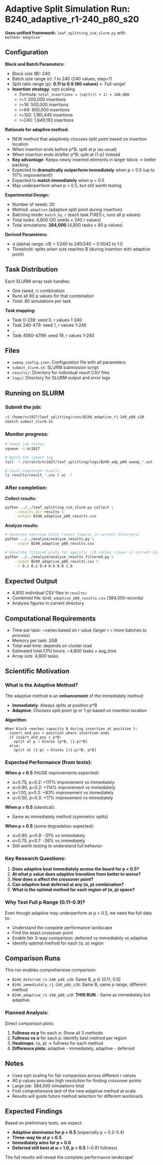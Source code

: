# Adaptive Split Simulation Run: B240_adaptive_r1-240_p80_s20

**Uses unified framework:** `leaf_splitting_sim_slurm.py` with `method='adaptive'`

## Configuration

**Block and Batch Parameters:**
- Block size (B): 240
- Batch size range (r): 1 to 240 (240 values, step=1)
- Split ratio range (p): **0.11 to 0.9 (80 values)** ← Full range!
- **Insertion strategy**: sqrt scaling
  - Formula: `total_insertions = (sqrt(r) + 1) × 100,000`
  - r=1: 200,000 insertions
  - r=16: 500,000 insertions
  - r=64: 900,000 insertions
  - r=120: 1,195,445 insertions
  - r=240: 1,649,193 insertions

**Rationale for adaptive method:**
- NEW method that adaptively chooses split point based on insertion location
- When insertion ends before p*B: split at p (as usual)
- When insertion ends at/after p*B: split at (1-p) instead
- **Key advantage**: Keeps newly inserted elements in larger block → better packing
- Expected to **dramatically outperform immediately** when p < 0.5 (up to 117% improvement!)
- Expected to **match immediately** when p = 0.5
- May underperform when p > 0.5, but still worth testing

**Experimental Design:**
- Number of seeds: 20
- Method: `adaptive` (adaptive split point during insertion)
- Batching mode: `batch_by_r` (each task FIXES r, runs all p values)
- Total tasks: 4,800 (20 seeds × 240 r values)
- Total simulations: **384,000** (4,800 tasks × 80 p values)

**Derived Parameters:**
- α (alpha) range: r/B = 1/240 to 240/240 = 0.0042 to 1.0
- Threshold: splits when size reaches B (during insertion with adaptive point)

## Task Distribution

Each SLURM array task handles:
- One (seed, r) combination
- Runs all 80 p values for that combination
- Total: 80 simulations per task

**Task mapping:**
- Task 0-239: seed 0, r values 1-240
- Task 240-479: seed 1, r values 1-240
- ...
- Task 4560-4799: seed 19, r values 1-240

## Files

- `sweep_config.json`: Configuration file with all parameters
- `submit_slurm.sh`: SLURM submission script
- `results/`: Directory for individual result CSV files
- `logs/`: Directory for SLURM output and error logs

## Running on SLURM

### Submit the job:
```bash
cd /home/nc1827/leaf_splitting/runs/B240_adaptive_r1-240_p80_s20
sbatch submit_slurm.sh
```

### Monitor progress:
```bash
# Check job status
squeue -u nc1827

# Watch the latest log
tail -f /scratch/nc1827/leaf_splitting/logs/B240_adp_p80_sweep_*.out

# Count completed results
ls results/result_*.csv | wc -l
```

### After completion:

**Collect results:**
```bash
python ../../leaf_splitting_sim_slurm.py collect \
    --results_dir results \
    --output B240_adaptive_p80_results.csv
```

**Analyze results:**
```bash
# Generate overview plots (saves figures in current directory)
python ../../analyze/analyze_results.py \
    --input B240_adaptive_p80_results.csv

# Generate filtered plots for specific r/B ratios (saves in current directory)
python ../../analyze/analyze_results_filtered.py \
    --input B240_adaptive_p80_results.csv \
    --r 0.1 0.2 0.4 0.6 0.8 1.0
```

## Expected Output

- 4,800 individual CSV files in `results/`
- Combined file: `B240_adaptive_p80_results.csv` (384,000 records)
- Analysis figures in current directory

## Computational Requirements

- Time per task: ~varies based on r value (larger r = more batches to process)
- Memory per task: 2GB
- Total wall time: depends on cluster load
- Estimated total CPU hours: ~4,800 tasks × avg_time
- Array size: 4,800 tasks

## Scientific Motivation

### What is the Adaptive Method?

The adaptive method is an **enhancement** of the immediately method:
- **Immediately**: Always splits at position p*B
- **Adaptive**: Chooses split point (p or 1-p) based on insertion location

**Algorithm:**
```
When block reaches capacity B during insertion at position t:
  insert_end_pos = position where insertion ends
  if insert_end_pos < p*B:
    split at p → blocks [p*B, (1-p)*B]
  else:
    split at (1-p) → blocks [(1-p)*B, p*B]
```

### Expected Performance (from tests):

**When p < 0.5** (HUGE improvements expected):
- α=0.75, p=0.2: +117% improvement vs immediately
- α=0.90, p=0.2: +114% improvement vs immediately
- α=1.00, p=0.2: +83% improvement vs immediately
- α=0.50, p=0.3: +17% improvement vs immediately

**When p = 0.5** (identical):
- Same as immediately method (symmetric splits)

**When p > 0.5** (some degradation expected):
- α=0.90, p=0.8: -31% vs immediately
- α=0.75, p=0.7: -26% vs immediately
- Still worth testing to understand full behavior

### Key Research Questions:

1. **Does adaptive beat immediately across the board for p < 0.5?**
2. **At what p value does adaptive transition from better to worse?**
3. **How does α affect the crossover point?**
4. **Can adaptive beat deferred at any (α, p) combination?**
5. **What is the optimal method for each region of (α, p) space?**

### Why Test Full p Range (0.11-0.9)?

Even though adaptive may underperform at p > 0.5, we need the full data to:
- Understand the complete performance landscape
- Find the exact crossover point
- Enable fair 3-way comparison: deferred vs immediately vs adaptive
- Identify optimal method for each (α, p) region

## Comparison Runs

This run enables comprehensive comparison:
- `B240_deferred_r1-240_p40_s20`: Same B, p ∈ [0.11, 0.5]
- `B240_immediately_r1-240_p80_s20`: Same B, same p range, different method
- `B240_adaptive_r1-240_p80_s20`: **THIS RUN** - Same as immediately but adaptive

### Planned Analysis:

Direct comparison plots:
1. **Fullness vs p** for each α: Show all 3 methods
2. **Fullness vs α** for each p: Identify best method per region
3. **Heatmaps**: (α, p) → fullness for each method
4. **Difference plots**: adaptive - immediately, adaptive - deferred

## Notes

- Uses sqrt scaling for fair comparison across different r values
- 80 p values provides high resolution for finding crossover points
- Large job: 384,000 simulations total
- First comprehensive test of the new adaptive method at scale
- Results will guide future method selection for different workloads

## Expected Findings

Based on preliminary tests, we expect:
- **Adaptive dominates for p < 0.5** (especially p = 0.2-0.4)
- **Three-way tie at p = 0.5**
- **Immediately wins for p > 0.6**
- **Deferred still best at α = 1.0, p = 0.5** (~0.81 fullness)

The full results will reveal the complete performance landscape!

